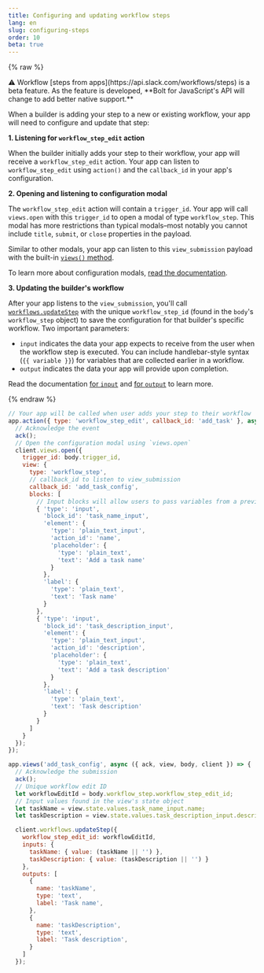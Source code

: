 ```yaml
---
title: Configuring and updating workflow steps
lang: en
slug: configuring-steps
order: 10
beta: true
---
```

{% raw %} 
<div class='section-content'>
⚠️ Workflow [steps from apps](https://api.slack.com/workflows/steps) is a beta feature. As the feature is developed, **Bolt for JavaScript's API will change to add better native support.**

When a builder is adding your step to a new or existing workflow, your app will need to configure and update that step:

**1. Listening for `workflow_step_edit` action**

When the builder initially adds your step to their workflow, your app will receive a `workflow_step_edit` action. Your app can listen to `workflow_step_edit` using `action()` and the `callback_id` in your app's configuration.

**2. Opening and listening to configuration modal**

The `workflow_step_edit` action will contain a `trigger_id`. Your app will call `views.open` with this `trigger_id` to open a modal of type `workflow_step`. This modal has more restrictions than typical modals–most notably you cannot include `title`, `submit`, or `close` properties in the payload.

Similar to other modals, your app can listen to this `view_submission` payload with the built-in [`views()` method](#view_submissions).

To learn more about configuration modals, [read the documentation](https://api.slack.com/workflows/steps#handle_config_view).

**3. Updating the builder's workflow**

After your app listens to the `view_submission`, you'll call [`workflows.updateStep`](https://api.slack.com/methods/workflows.updateStep) with the unique `workflow_step_id` (found in the `body`'s `workflow_step` object) to save the configuration for that builder's specific workflow. Two important parameters:
- `input` indicates the data your app expects to receive from the user when the workflow step is executed. You can include handlebar-style syntax (`{{ variable }}`) for variables that are collected earlier in a workflow.
- `output` indicates the data your app will provide upon completion.

Read the documentation [for `input`](https://api.slack.com/reference/workflows/workflow_step#input) and [for `output`](https://api.slack.com/reference/workflows/workflow_step#output) to learn more.

</div>
{% endraw %} 

```javascript
// Your app will be called when user adds your step to their workflow
app.action({ type: 'workflow_step_edit', callback_id: 'add_task' }, async ({ body, ack, client }) => {
  // Acknowledge the event
  ack();
  // Open the configuration modal using `views.open`
  client.views.open({
    trigger_id: body.trigger_id,
    view: {
      type: 'workflow_step',
      // callback_id to listen to view_submission
      callback_id: 'add_task_config',
      blocks: [
        // Input blocks will allow users to pass variables from a previous step to your's
        { 'type': 'input',
          'block_id': 'task_name_input',
          'element': {
            'type': 'plain_text_input',
            'action_id': 'name',
            'placeholder': {
              'type': 'plain_text',
              'text': 'Add a task name'
            }
          },
          'label': {
            'type': 'plain_text',
            'text': 'Task name'
          }
        },
        { 'type': 'input',
          'block_id': 'task_description_input',
          'element': {
            'type': 'plain_text_input',
            'action_id': 'description',
            'placeholder': {
              'type': 'plain_text',
              'text': 'Add a task description'
            }
          },
          'label': {
            'type': 'plain_text',
            'text': 'Task description'
          }
        }
      ]
    }
  });
});

app.views('add_task_config', async ({ ack, view, body, client }) => {
  // Acknowledge the submission
  ack();
  // Unique workflow edit ID
  let workflowEditId = body.workflow_step.workflow_step_edit_id;
  // Input values found in the view's state object
  let taskName = view.state.values.task_name_input.name;
  let taskDescription = view.state.values.task_description_input.description;

  client.workflows.updateStep({
    workflow_step_edit_id: workflowEditId,
    inputs: {
      taskName: { value: (taskName || '') },
      taskDescription: { value: (taskDescription || '') }
    },
    outputs: [
      {
        name: 'taskName',
        type: 'text',
        label: 'Task name',
      },
      {
        name: 'taskDescription',
        type: 'text',
        label: 'Task description',
      }
    ]
  });
```
